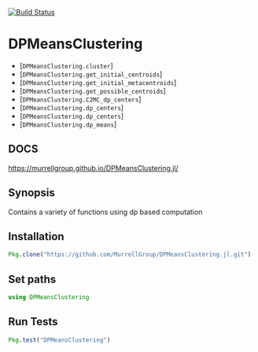 
[![Build Status](https://travis-ci.com/MurrellGroup/DPMeansClustering.jl.svg?branch=master)](https://travis-ci.com/MurrellGroup/DPMeansClustering.jl)

<a id='DPMeansClustering-1'></a>

# DPMeansClustering

- [`DPMeansClustering.cluster`]
- [`DPMeansClustering.get_initial_centroids`]
- [`DPMeansClustering.get_initial_metacentroids`]
- [`DPMeansClustering.get_possible_centroids`]
- [`DPMeansClustering.C2MC_dp_centers`]
- [`DPMeansClustering.dp_centers`]
- [`DPMeansClustering.dp_centers`]
- [`DPMeansClustering.dp_means`]

## DOCS
https://murrellgroup.github.io/DPMeansClustering.jl/

## Synopsis

Contains a variety of functions using dp based computation

## Installation
```julia
Pkg.clone("https://github.com/MurrellGroup/DPMeansClustering.jl.git")

```

## Set paths
```julia
using DPMeansClustering
```

## Run Tests
```julia
Pkg.test("DPMeansClustering")
